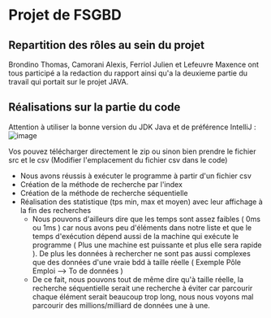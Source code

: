 # Projet de FSGBD
## Repartition des rôles au sein du projet
Brondino Thomas, Camorani Alexis, Ferriol Julien et Lefeuvre Maxence ont tous participé a la redaction du rapport ainsi qu'a la deuxieme partie du travail qui portait sur le projet JAVA. 

## Réalisations sur la partie du code
Attention à utiliser la bonne version du JDK Java et de préférence IntelliJ :
![image](https://user-images.githubusercontent.com/28843048/123548642-ec3cac00-d765-11eb-92ae-9a59f55dd1d4.png)

Vos pouvez télécharger directement le zip ou sinon bien prendre le fichier src et le csv (Modifier l'emplacement du fichier csv dans le code)
* Nous avons réussis à exécuter le programme à partir d'un fichier csv
* Création de la méthode de recherche par l'index
* Création de la méthode de recherche séquentielle
* Réalisation des statistique (tps min, max et moyen) avec leur affichage à la fin des recherches
    * Nous pouvons d'ailleurs dire que les temps sont assez faibles ( 0ms ou 1ms ) car nous avons peu d'éléments dans notre liste et que le temps d'exécution dépend aussi de la machine qui exécute le programme ( Plus une machine est puissante et plus elle sera rapide ). De plus les données à rechercher ne sont pas aussi complexes que des données d'une vraie bdd à taille réelle ( Exemple Pôle Emploi --> To de données ) 
    * De ce fait, nous pouvons tout de même dire qu'à taille réelle, la recherche séquentielle serait une recherche à éviter car parcourir chaque élément serait beaucoup trop long, nous nous voyons mal parcourir des millions/milliard de données une à une. 
